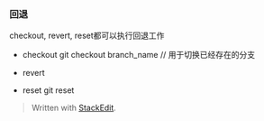 ### 回退
checkout, revert, reset都可以执行回退工作

* checkout
git checkout branch_name // 用于切换已经存在的分支


* revert
* reset
git reset 


> Written with [StackEdit](https://stackedit.io/).
<!--stackedit_data:
eyJoaXN0b3J5IjpbLTYzODIwNDE4NCwtMTkwNzc4MF19
-->